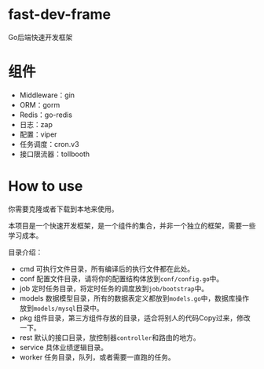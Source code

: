 # fast-dev-frame
Go后端快速开发框架

# 组件

- Middleware：gin
- ORM：gorm
- Redis：go-redis
- 日志：zap
- 配置：viper
- 任务调度：cron.v3
- 接口限流器：tollbooth

# How to use

你需要克隆或者下载到本地来使用。

本项目是一个快速开发框架，是一个组件的集合，并非一个独立的框架，需要一些学习成本。

目录介绍：

- cmd 可执行文件目录，所有编译后的执行文件都在此处。
- conf 配置文件目录，请将你的配置结构体放到`conf/config.go`中。
- job 定时任务目录，将定时任务的调度放到`job/bootstrap`中。
- models 数据模型目录，所有的数据表定义都放到`models.go`中，数据库操作放到`models/mysql`目录中。
- pkg 组件目录，第三方组件存放的目录，适合将别人的代码Copy过来，修改一下。
- rest 默认的接口目录，放控制器`controller`和路由的地方。
- service 具体业绩逻辑目录。
- worker 任务目录，队列，或者需要一直跑的任务。
